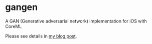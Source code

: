 # gangen
A GAN (Generative adversarial network) implementation for iOS with CoreML

Please see details in [my blog post](https://www.codingecho.com/entry/2017/12/31/create-a-generative-adversarial-network-ios-app-with-coreml/).
